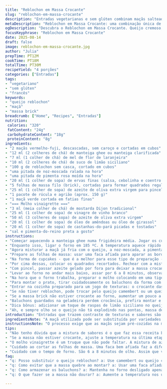 ```yaml
---
title: "Reblochon em Massa Crocante"
slug: "reblochon-em-massa-crocante"
description: "Entradas vegetarianas e sem glúten combinam maçãs salteadas e queijo reblochon dinamarquês sem crosta, envoltos em massa folhada crocante feita com folhas de massa brick. A receita usa noz-moscada, pimenta rosa moída e ervas finas para dar aroma e sabor. Finalizado com uma salada verde fresca temperada com molho ao limão, mostarda Meaux e oleaginosas tostadas. Delicadeza de texturas e sabores entre o cremoso, crocante e fresco, rápida para montar e assar, ideal para ocasiões especiais."
metaDescription: "Reblochon em Massa Crocante: uma combinação única de sabores com queijo cremoso, maçãs e uma massa crocante. Perfeito para entradas especiais."
ogDescription: "Descubra o Reblochon em Massa Crocante. Queijo cremoso, maçãs caramelizadas e uma salada verde fresca. Uma entrada surpreendente e deliciosa."
focusKeyphrase: "Reblochon em Massa Crocante"
date: 2025-08-14
draft: false
image: reblochon-em-massa-crocante.jpg
author: "Julia"
prepTime: PT12M
cookTime: PT18M
totalTime: PT30M
recipeYield: "4 porções"
categories: ["Entradas"]
tags:
- "vegetariano"
- "sem glúten"
- "francês"
keywords:
- "queijo reblochon"
- "maçã"
- "massa brick"
breadcrumb: ["Home", "Recipes", "Entradas"]
nutrition: 
 calories: "320"
 fatContent: "24g"
 carbohydrateContent: "18g"
 proteinContent: "8g"
ingredients:
- "2 maçãs vermelho-fuji, descascadas, sem caroço e cortadas em cubos"
- "12 ml (2 colheres de chá) de manteiga ghee ou manteiga clarificada"
- "7 ml (1 colher de chá) de mel de flor de laranjeira"
- "10 ml (2 colheres de chá) de suco de limão siciliano"
- "100 g de reblochon sem casca, cortado em cubos"
- "uma pitada de noz-moscada ralada na hora"
- "uma pitada de pimenta rosa moída na hora"
- "20 ml (1 colher de sopa) de ervas finas (salsa, cebolinha e coentro picados)"
- "5 folhas de massa filo (brick), cortadas para formar quadrados regulares"
- "25 ml (1 colher de sopa) de azeite de oliva extra virgem para pincelar"
- "1 pacote de rúcula e agrião (aprox. 150 g)"
- "1 maçã verde cortada em fatias finas"
- "=== Molho vinaigrette ==="
- "3 ml (meia colher de chá) de mostarda Dijon tradicional"
- "25 ml (1 colher de sopa) de vinagre de vinho branco"
- "50 ml (3 colheres de sopa) de azeite de oliva extra virgem"
- "20 ml (1 colher de sopa) de óleo de amêndoas ou óleo de girassol"
- "20 ml (1 colher de sopa) de castanhas-do-pará picadas e tostadas"
- "sal e pimenta-do-reino preta a gosto"
instructions:
- "Começar aquecendo a manteiga ghee numa frigideira média. Jogar os cubos de maçã com o mel e o suco de limão. Fique de olho no som da manteiga borbulhando e no cheiro que sobe, frutas começando a amolecer mas mantendo a textura, só uns 3 minutos. Tire do fogo e deixe esfriar num prato raso para não cozinhar demais."
- "Enquanto isso, ligar o forno em 185 ºC. A temperatura aquece rápido e o fundo do forno vai dourar melhor os baluchons."
- "Agora misturar a maçã já fria com o queijo, a noz-moscada, a pimenta rosa e as ervas finas bem picadinhas. Tente não esmagar o queijo demais; quer pedaços visíveis e textura cremosa. Isso vai deixar a receita mais interessante, não uniforme demais."
- "Prepare as folhas de massa: usar uma faca afiada para aparar as bordas e fazer quadrados perfeitos, assim o embrulho fica com menos sobras e fecha melhor. Cada quadrado deve ser cortado em quatro, para render 20 quadradinhos no total."
- "Na forma de cupcakes - que é a melhor para esse tipo de preparação - colocar 4 folhas cobrindo as cavidades, apertando nas laterais para formar cestinhas. Se não tiver, uso forminhas de empada antifaderentes ou até potinhos de cerâmica pequenos."
- "Por cima dessas, colocar os quadrados recortados. Rechear com a mistura de maçã e queijo, uma porção generosa para rechear bem mas sem transbordar. Fecha como um pacotinho, puxando as pontinhas das folhas e franzindo as bordas. Usar palitos para segurar mas retirar assim que sair do forno para não machucar a boca do cliente ou convidado."
- "Com pincel, passar azeite gelado por fora para deixar a massa crocante e dourar. Se quiser, pode usar manteiga clarificada para sabor mais tradicional, mas o azeite ajuda no toque tostado e evita queimar."
- "Levar ao forno no andar mais baixo, assar por 6 a 8 minutos, observando cor – deve ficar dourado e crocante, com cheiro de noz torrada e frutas caramelizadas. Tirar quando sentir que a massa está firme e seca, mas ainda macia para quebrar ao morder."
- "Na hora que o forno trabalha, preparar o molho colocando em uma tigela a mostarda, o vinagre, o azeite e o óleo, bater com fouet para emulsificar e por fim adicionar as castanhas e temperar com sal e pimenta. Provar e ajustar para manter o equilíbrio ácido e oleoso. O molho deve ser leve, pulsante no sabor, para permitir contraste com o conforto do recheio."
- "Para montar o prato, tirar cuidadosamente os baluchons da forma com espátula fina, tirando os palitos rapidinho para evitar derredir. Colocar sobre uma cama de rúcula e agrião fresca, decorar com as fatias de maçã verde, que trazem crocância e frescor. Regar com o molho de castanhas e vinho branco."
- "Entrar na cozinha preparado para um jogo de texturas: o crocante das folhas, a cremosidade e ligeiro doce do queijo com maçã, o crocante fresco da salada e o molho profundo de castanhas. Não exagerar na quantidade do molho; deve equilibrar sem esconder."
- "Se não tiver reblochon, pode trocar pelo queijo camembert ou um queijo coalho fresco temperado. Já substituí maçã por pera e funcionou também, mas açougue e padaria perto são uma mão na roda para frescor e qualidade excepcional."
- "Se a massa brick não estiver crocante ao forno, aumentar um pouco a temperatura nos últimos minutos, mas cuidado para não ficar amarelada demais. Cada forno tem sua quirera."
- "Baluchons guardados na geladeira perdem crocância, prefira montar e assar próximo do momento de servir."
- "Dica bônus: adicionar um toque de raspas de limão siciliano no queijo para um frescor aromático surpreendente, ou trocar o mel por melado para uma pegada mais rústica. Não economizar nas ervas, elas fazem toda diferença."
- "Ah, e sempre olho se o queijo não tá explodindo nas pontas, massa demasiado fina pode furar, então atenção ao fechar os pacotinhos."
introduction: "Entradas que trazem contraste de texturas e sabores são um desafio constante para mim. A combinação de queijo reblochon - um queijo francês de textura muito macia, quase cremosa - com maçãs picadas, um toque de mel e ervas finas, tudo embrulhado numa massa crocante feita com folhas tipo brick, é daqueles pequenos prazeres que a culinária oferece. Sempre busquei uma receita que fosse rápida mas que imprimisse cuidado e destreza, e essa adaptação me serviu muito bem: fácil de montar, com um resultado visual bonito e um aroma que convida logo que sai do forno. Acompanhada de uma salada verde fresca com uma vinaigrette brilhante, traz leveza e acidez para balancear o conjunto."
ingredientsNote: "A maçã utilizada pode ser substituída por variedades firmes como Gala ou Fuji, que resistem melhor ao cozimento rápido, evitando que a fruta desmanche. O queijo reblochon pode ser difícil de achar, cervejeiros e especializados oferecem opções interessantes – camembert ou até queijo minas padrão fresco curado são alternativas válidas aqui. A manteiga ghee dá um sabor mais rico e evita que queime rápido, mas manteiga comum pode ser usada, só fique de olho na temperatura e cor. O uso de folhas de massa filo ao invés das folhas de brick também funciona, porém a textura pode ser um pouco mais frágeis. Para a vinaigrette, misturar azeite e óleo vegetal equilibram sabor e custo, castanhas pecã ou amêndoas também servem para variar a receita. Marcar os cortes com uma faca afiada evita rasgar a massa durante a montagem, fundamental para o crocante final."
instructionsNote: "O processo exige que as maçãs sejam pré-cozidas na manteiga com mel e limão para manter textura e doçura equilibrada, sem amolecer demais. Ao montar, o cuidado com o fechamento em baluchons garante que o queijo não vaze, boa fita adesiva entre as pontas das folhas e mordentes firmes dos palitos de dente é crucial. O uso da forma de muffin ajuda a moldar e conter os embrulhos, facilitando o manuseio. O azeite pincelado na massa antes de ir ao forno cria uma coloração forte e crocante que a manteiga às vezes não confere tão rápida ou uniformemente. Montar a salada e o molho enquanto os baluchons assam economiza tempo. Vinaigrette feita com emulsificação correta assegura brilho e sabor equilibrados. Por fim, na retirada do forno, usar uma espátula fina para descolar com cuidado evita quebras e mantém a apresentação impecável."
tips:
- "Não tenho dúvida que a mistura de sabores é o que faz essa receita brilhar. O queijo reblochon é essencial. Camembert pode ser usado, mas o sabor vai mudar. Prepare as maçãs do jeito certo. Pré-cozinhe e evite que desmanchem. Manteiga ghee é poderosa, mas normal funcionará com atenção."
- "Se a massa não estiver crocante, ajuste a temperatura na última etapa. Cada forno é uma história. Fique de olho na cor; deve dourar, mas não passar do ponto. As pontas da massa precisam estar bem fechadas. Caso contrário, o queijo vaza e arruina tudo. Use palitos com parcimônia e retire antes de servir."
- "O molho vinaigrette é um truque que não pode faltar. A mistura de azeite com vinagre deve ser equilibrada. Se ficar muito ácido, adicione um toque de mel. Adiciono castanhas para textura, mas você pode substituir por amêndoas. Sinta-se livre para experimentar e ajustar ao seu gosto."
- "Cuidado ao cortar as folhas de massa. Uma faca bem afiada faz a diferença. Se tiver sobras, não jogue fora, utilize na próxima receita. Mantenha a temperatura da manteiga sob controle. Além disso, não deixe os baluchons ficarem na geladeira por muito tempo. O crocante desaparece rapidamente."
- "Cuidado com o tempo de forno. São 6 a 8 minutos de olho. Assim que você sentir o cheiro de frutas caramelizadas, é hora de tirar. A textura crocante deve contrastar com o recheio cremoso. E se usar pera no lugar da maçã, fica gostoso também, mas sabor diferente."
faq:
- "q: Posso substituir o queijo reblochon? a: Use camembert ou queijo coalho fresco. O sabor vai mudar, mas a textura é similar. Explore as opções que encontrar."
- "q: Como evitar que a massa quebre ao montar? a: Usar uma faca afiada para cortes é crucial. Faça cortes precisos. E feche bem os pacotinhos, pressiona as laterais."
- "q: Como armazenar os baluchons? a: Mantenha no forno desligado apenas por um tempo. Para o melhor crocante, asse na hora de servir. Se precisar guardar, coloque em recipiente hermético, mas não espere crocância."
- "q: O que fazer se a massa não dourar? a: Aumente a temperatura nos últimos minutos, mas observe. Não deixe queimar. Cada forno é um caso, então fique de olho."

---
```

